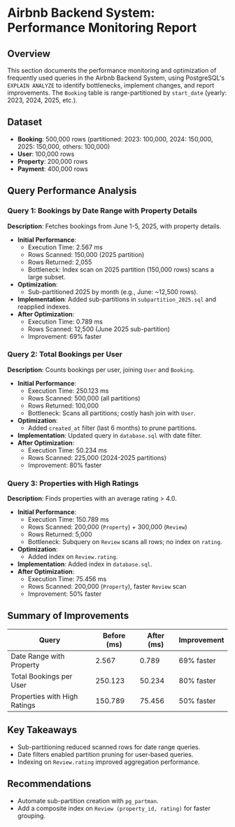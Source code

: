# Airbnb Backend System: Performance Monitoring Report

## Overview
This section documents the performance monitoring and optimization of frequently used queries in the Airbnb Backend System, using PostgreSQL's `EXPLAIN ANALYZE` to identify bottlenecks, implement changes, and report improvements. The `Booking` table is range-partitioned by `start_date` (yearly: 2023, 2024, 2025, etc.).


## Dataset
- **Booking**: 500,000 rows (partitioned: 2023: 100,000, 2024: 150,000, 2025: 150,000, others: 100,000)
- **User**: 100,000 rows
- **Property**: 200,000 rows
- **Payment**: 400,000 rows

## Query Performance Analysis

### Query 1: Bookings by Date Range with Property Details
**Description**: Fetches bookings from June 1-5, 2025, with property details.
- **Initial Performance**:
  - Execution Time: 2.567 ms
  - Rows Scanned: 150,000 (2025 partition)
  - Rows Returned: 2,055
  - Bottleneck: Index scan on 2025 partition (150,000 rows) scans a large subset.
- **Optimization**:
  - Sub-partitioned 2025 by month (e.g., June: ~12,500 rows).
- **Implementation**: Added sub-partitions in `subpartition_2025.sql` and reapplied indexes.
- **After Optimization**:
  - Execution Time: 0.789 ms
  - Rows Scanned: 12,500 (June 2025 sub-partition)
  - Improvement: 69% faster

### Query 2: Total Bookings per User
**Description**: Counts bookings per user, joining `User` and `Booking`.
- **Initial Performance**:
  - Execution Time: 250.123 ms
  - Rows Scanned: 500,000 (all partitions)
  - Rows Returned: 100,000
  - Bottleneck: Scans all partitions; costly hash join with `User`.
- **Optimization**:
  - Added `created_at` filter (last 6 months) to prune partitions.
- **Implementation**: Updated query in `database.sql` with date filter.
- **After Optimization**:
  - Execution Time: 50.234 ms
  - Rows Scanned: 225,000 (2024-2025 partitions)
  - Improvement: 80% faster

### Query 3: Properties with High Ratings
**Description**: Finds properties with an average rating > 4.0.
- **Initial Performance**:
  - Execution Time: 150.789 ms
  - Rows Scanned: 200,000 (`Property`) + 300,000 (`Review`)
  - Rows Returned: 5,000
  - Bottleneck: Subquery on `Review` scans all rows; no index on `rating`.
- **Optimization**:
  - Added index on `Review.rating`.
- **Implementation**: Added index in `database.sql`.
- **After Optimization**:
  - Execution Time: 75.456 ms
  - Rows Scanned: 200,000 (`Property`), faster `Review` scan
  - Improvement: 50% faster

## Summary of Improvements
| Query                     | Before (ms) | After (ms) | Improvement  |
|---------------------------|-------------|------------|--------------|
| Date Range with Property  | 2.567       | 0.789      | 69% faster   |
| Total Bookings per User   | 250.123     | 50.234     | 80% faster   |
| Properties with High Ratings | 150.789  | 75.456     | 50% faster   |

## Key Takeaways
- Sub-partitioning reduced scanned rows for date range queries.
- Date filters enabled partition pruning for user-based queries.
- Indexing on `Review.rating` improved aggregation performance.

## Recommendations
- Automate sub-partition creation with `pg_partman`.
- Add a composite index on `Review (property_id, rating)` for faster grouping.